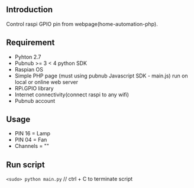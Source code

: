 ## Introduction

Control raspi GPIO pin from webpage(home-automation-php).

## Requirement

 - Pyhton 2.7
 - Pubnub >= 3 < 4 python SDK
 - Raspian OS
 - Simple PHP page (must using pubnub Javascript SDK - main.js) run on local or online web server
 - RPi.GPIO library
 - Internet connectivity(connect raspi to any wifi)
 - Pubnub account

## Usage
 - PIN 16 = Lamp
 - PIN 04 = Fan
 - Channels = "<pub-nub-channel>"
 
 
## Run script

`<sudo> python main.py` // ctrl + C to terminate script
